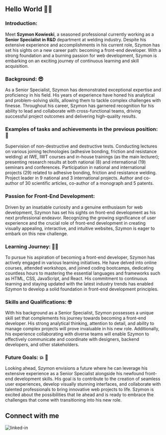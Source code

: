 ## Hello World 👋:grinning:

### Introduction:

Meet **Szymon Kowieski**, a seasoned professional currently working as a **Senior Specialist in R&D** department at welding industry. Despite his extensive experience and accomplishments in his current role, Szymon has set his sights on a new career path: becoming a front-end developer. With a strong foundation and a burning passion for web development, Szymon is embarking on an exciting journey of continuous learning and skill acquisition.

### Background: :sunglasses:
As a Senior Specialist, Szymon has demonstrated exceptional expertise and proficiency in his field. His years of experience have honed his analytical and problem-solving skills, allowing them to tackle complex challenges with finesse. Throughout his career, Szymon has garnered recognition for his ability to lead and collaborate with cross-functional teams, driving successful project outcomes and delivering high-quality results.

### Examples of tasks and achievements in the previous position: :cowboy_hat_face:	
Supervision of non-destructive and destructive tests. Conducting lectures on various joining technologies (adhesive bonding, friction and resistance welding) at IWE, IWT courses and in-house trainings (as the main lecturer); presenting research results at both national (8) and international (19) seminars and conferences. Participation in national and international projects (29) related to adhesive bonding, friction and resistance welding. Project leader in 9 national and 3 international projects. Author and co-author of 30 scientific articles, co-author of a monograph and 5 patents.

### Passion for Front-End Development:
Driven by an insatiable curiosity and a genuine enthusiasm for web development, Szymon has set his sights on front-end development as his next professional endeavor. Recognizing the growing significance of user experience and the crucial role of front-end development in creating visually appealing, interactive, and intuitive websites, Szymon is eager to embark on this new challenge.

### Learning Journey:  :student: 
To pursue his aspiration of becoming a front-end developer, Szymon has actively engaged in various learning initiatives. He have delved into online courses, attended workshops, and joined coding bootcamps, dedicating countless hours to mastering the essential languages and frameworks such as HTML, CSS, JavaScript, and React. His commitment to continuous learning and staying updated with the latest industry trends has enabled Szymon to develop a solid foundation in front-end development principles.

### Skills and Qualifications: :nerd_face:
With his background as a Senior Specialist, Szymon possesses a unique skill set that complements his journey towards becoming a front-end developer. His strong analytical thinking, attention to detail, and ability to manage complex projects will prove invaluable in his new role. Additionally, his experience collaborating with diverse teams will enable Szymon to effectively communicate and coordinate with designers, backend developers, and other stakeholders.

### Future Goals: :boom: :robot:
Looking ahead, Szymon envisions a future where he can leverage his extensive experience as a Senior Specialist alongside his newfound front-end development skills. His goal is to contribute to the creation of seamless user experiences, develop visually stunning interfaces, and collaborate with talented professionals to bring innovative web projects to life. Szymon is excited about the possibilities that lie ahead and is ready to embrace the challenges that come with transitioning into his new role.


## Connect with me

[<img align="left" alt="linked-in" src="https://img.shields.io/badge/linkedin-%230077B5.svg?&style=for-the-badge&logo=linkedin&logoColor=white" />](https://www.linkedin.com/in/szymon-kowieski-81b52513/ )<br>
<!--
**SzymonKowieski/SzymonKowieski** is a ✨ _special_ ✨ repository because its `README.md` (this file) appears on your GitHub profile.

Here are some ideas to get you started:

- 🔭 I’m currently working on ...
- 🌱 I’m currently learning ...
- 👯 I’m looking to collaborate on ...
- 🤔 I’m looking for help with ...
- 💬 Ask me about ...
- 📫 How to reach me: ...
- 😄 Pronouns: ...
- ⚡ Fun fact: ...
-->

